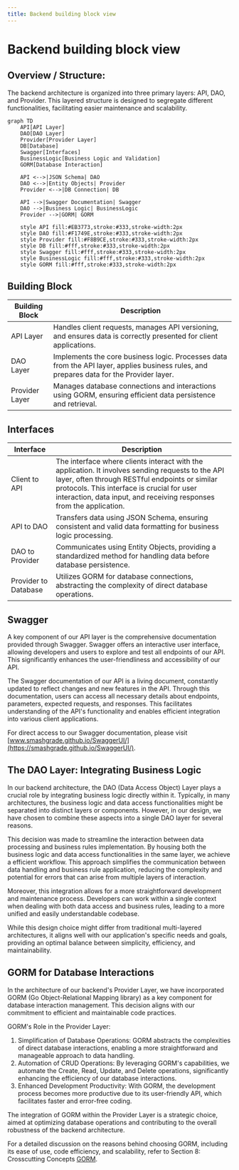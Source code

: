 ```yaml
---
title: Backend building block view
---
```


# Backend building block view

## Overview / Structure:
The backend architecture is organized into three primary layers: API, DAO, and Provider. This layered structure is designed to segregate different functionalities, facilitating easier maintenance and scalability.

```mermaid
graph TD
    API[API Layer]
    DAO[DAO Layer]
    Provider[Provider Layer]
    DB[Database]
    Swagger[Interfaces]
    BusinessLogic[Business Logic and Validation]
    GORM[Database Interaction]

    API <-->|JSON Schema| DAO
    DAO <-->|Entity Objects| Provider
    Provider <-->|DB Connection| DB

    API -->|Swagger Documentation| Swagger
    DAO -->|Business Logic| BusinessLogic
    Provider -->|GORM| GORM

    style API fill:#EB3773,stroke:#333,stroke-width:2px
    style DAO fill:#F1749E,stroke:#333,stroke-width:2px
    style Provider fill:#F8B9CE,stroke:#333,stroke-width:2px
    style DB fill:#fff,stroke:#333,stroke-width:2px
    style Swagger fill:#fff,stroke:#333,stroke-width:2px
    style BusinessLogic fill:#fff,stroke:#333,stroke-width:2px
    style GORM fill:#fff,stroke:#333,stroke-width:2px
```

## Building Block
| Building Block 	| Description                                                                                                                              	|
|----------------	|------------------------------------------------------------------------------------------------------------------------------------------	|
| API Layer      	| Handles client requests, manages API versioning, and ensures data is correctly presented for client applications.                        	| 
| DAO Layer      	| Implements the core business logic. Processes data from the API layer, applies business rules, and prepares data for the Provider layer. 	| 
| Provider Layer 	| Manages database connections and interactions using GORM, ensuring efficient data persistence and retrieval.                              |

## Interfaces
| Interface 	| Description 	|
|---	|---	|
| Client to API 	| The interface where clients interact with the application. It involves sending requests to the API layer, often through RESTful endpoints or similar protocols. This interface is crucial for user interaction, data input, and receiving responses from the application. 	|
| API to DAO 	| Transfers data using JSON Schema, ensuring consistent and valid data formatting for business logic processing. 	|
| DAO to Provider 	| Communicates using Entity Objects, providing a standardized method for handling data before database persistence. 	|
| Provider to Database 	| Utilizes GORM for database connections, abstracting the complexity of direct database operations. 	|

## Swagger
A key component of our API layer is the comprehensive documentation provided through Swagger. Swagger offers an interactive user interface, allowing developers and users to explore and test all endpoints of our API. This significantly enhances the user-friendliness and accessibility of our API.

The Swagger documentation of our API is a living document, constantly updated to reflect changes and new features in the API. Through this documentation, users can access all necessary details about endpoints, parameters, expected requests, and responses. This facilitates understanding of the API's functionality and enables efficient integration into various client applications.

For direct access to our Swagger documentation, please visit [www.smashgrade.github.io/SwaggerUI/](https://smashgrade.github.io/SwaggerUI/).

## The DAO Layer: Integrating Business Logic
In our backend architecture, the DAO (Data Access Object) Layer plays a crucial role by integrating business logic directly within it. Typically, in many architectures, the business logic and data access functionalities might be separated into distinct layers or components. However, in our design, we have chosen to combine these aspects into a single DAO layer for several reasons.

This decision was made to streamline the interaction between data processing and business rules implementation. By housing both the business logic and data access functionalities in the same layer, we achieve a efficient workflow. This approach simplifies the communication between data handling and business rule application, reducing the complexity and potential for errors that can arise from multiple layers of interaction.

Moreover, this integration allows for a more straightforward development and maintenance process. Developers can work within a single context when dealing with both data access and business rules, leading to a more unified and easily understandable codebase.

While this design choice might differ from traditional multi-layered architectures, it aligns well with our application's specific needs and goals, providing an optimal balance between simplicity, efficiency, and maintainability.

## GORM for Database Interactions

In the architecture of our backend's Provider Layer, we have incorporated GORM (Go Object-Relational Mapping library) as a key component for database interaction management. This decision aligns with our commitment to efficient and maintainable code practices.

GORM's Role in the Provider Layer:

1. Simplification of Database Operations: 
GORM abstracts the complexities of direct database interactions, enabling a more straightforward and manageable approach to data handling.
2. Automation of CRUD Operations:
By leveraging GORM's capabilities, we automate the Create, Read, Update, and Delete operations, significantly enhancing the efficiency of our database interactions.
3. Enhanced Development Productivity:
With GORM, the development process becomes more productive due to its user-friendly API, which facilitates faster and error-free coding.

The integration of GORM within the Provider Layer is a strategic choice, aimed at optimizing database operations and contributing to the overall robustness of the backend architecture.

For a detailed discussion on the reasons behind choosing GORM, including its ease of use, code efficiency, and scalability, refer to Section 8: Crosscutting Concepts [GORM](../08_crosscutting_concepts/02_concept_GORM.md).